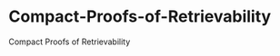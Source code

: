 Compact-Proofs-of-Retrievability
================================

Compact Proofs of Retrievability
